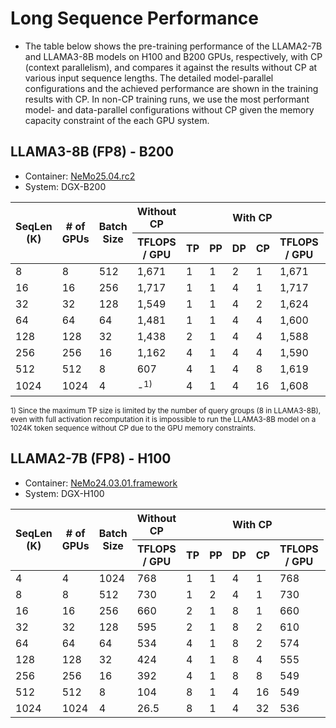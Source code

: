 # Long Sequence Performance

- The table below shows the pre-training performance of the LLAMA2-7B and LLAMA3-8B models on H100 and B200 GPUs, respectively, with CP (context parallelism), 
and compares it against the results without CP at various input sequence lengths. 
The detailed model-parallel configurations and the achieved performance are shown in the training results with CP. 
In non-CP training runs, we use the most performant model- and data-parallel configurations without CP given the memory capacity constraint of the each GPU system.

## LLAMA3-8B (FP8) - B200

  - Container: [NeMo25.04.rc2](https://catalog.ngc.nvidia.com/orgs/nvidia/containers/nemo/tags)
  - System: DGX-B200

<table>
  <thead>
    <tr>
      <th rowspan="2" class="top-border">SeqLen (K)</th>
      <th rowspan="2" class="top-border"># of GPUs</th>
      <th rowspan="2" class="top-border">Batch Size</th>
      <th rowspan="1" class="top-border">Without CP</th>
      <th colspan="5" class="top-border">With CP</th>
      <th rowspan="2" class="top-border">Speedup with CP/without CP</th>
    </tr>
    <tr>
      <th>TFLOPS / GPU</th>
      <th>TP</th>
      <th>PP</th>
      <th>DP</th>
      <th>CP</th>
      <th>TFLOPS / GPU</th>
    </tr>
  </thead>
  <tbody>
    <tr>
      <td>8</td>
      <td>8</td>
      <td>512</td>
      <td>1,671</td>
      <td>1</td>
      <td>1</td>
      <td>2</td>
      <td>1</td>
      <td>1,671</td>
      <td class="speedup">1.00</td>
    </tr>
    <tr>
      <td>16</td>
      <td>16</td>
      <td>256</td>
      <td>1,717</td>
      <td>1</td>
      <td>1</td>
      <td>4</td>
      <td>1</td>
      <td>1,717</td>
      <td class="speedup">1.00</td>
    </tr>
    <tr>
      <td>32</td>
      <td>32</td>
      <td>128</td>
      <td>1,549</td>
      <td>1</td>
      <td>1</td>
      <td>4</td>
      <td>2</td>
      <td>1,624</td>
      <td class="speedup">1.05</td>
    </tr>
    <tr>
      <td>64</td>
      <td>64</td>
      <td>64</td>
      <td>1,481</td>
      <td>1</td>
      <td>1</td>
      <td>4</td>
      <td>4</td>
      <td>1,600</td>
      <td class="speedup">1.08</td>
    </tr>
    <tr>
      <td>128</td>
      <td>128</td>
      <td>32</td>
      <td>1,438</td>
      <td>2</td>
      <td>1</td>
      <td>4</td>
      <td>4</td>
      <td>1,588</td>
      <td class="speedup">1.10</td>
    </tr>
    <tr>
      <td>256</td>
      <td>256</td>
      <td>16</td>
      <td>1,162</td>
      <td>4</td>
      <td>1</td>
      <td>4</td>
      <td>4</td>
      <td>1,590</td>
      <td class="speedup">1.37</td>
    </tr>
    <tr>
      <td>512</td>
      <td>512</td>
      <td>8</td>
      <td>607</td>
      <td>4</td>
      <td>1</td>
      <td>4</td>
      <td>8</td>
      <td>1,619</td>
      <td class="speedup">2.67</td>
    </tr>
    <tr>
      <td>1024</td>
      <td>1024</td>
      <td>4</td>
      <td>-<sup>1)</sup></td>
      <td>4</td>
      <td>1</td>
      <td>4</td>
      <td>16</td>
      <td>1,608</td>
      <td class="speedup">-</td>
    </tr>
  </tbody>
</table>

<sup> 1) Since the maximum TP size is limited by the number of query groups (8 in LLAMA3-8B), 
even with full activation recomputation it is impossible to run the LLAMA3-8B model on a 1024K token sequence without CP due to the GPU memory constraints.</sup>

## LLAMA2-7B (FP8) - H100

  - Container: [NeMo24.03.01.framework](https://catalog.ngc.nvidia.com/orgs/nvidia/containers/nemo/tags)
  - System: DGX-H100


<table>
  <thead>
    <tr>
      <th rowspan="2" class="top-border">SeqLen (K)</th>
      <th rowspan="2" class="top-border"># of GPUs</th>
      <th rowspan="2" class="top-border">Batch Size</th>
      <th rowspan="1" class="top-border">Without CP</th>
      <th colspan="5" class="top-border">With CP</th>
      <th rowspan="2" class="top-border">Speedup with CP/without CP</th>
    </tr>
    <tr>
      <th>TFLOPS / GPU</th>
      <th>TP</th>
      <th>PP</th>
      <th>DP</th>
      <th>CP</th>
      <th>TFLOPS / GPU</th>
    </tr>
  </thead>
  <tbody>
    <tr>
      <td>4</td>
      <td>4</td>
      <td>1024</td>
      <td>768</td>
      <td>1</td>
      <td>1</td>
      <td>4</td>
      <td>1</td>
      <td>768</td>
      <td class="speedup">1.00</td>
    </tr>
    <tr>
      <td>8</td>
      <td>8</td>
      <td>512</td>
      <td>730</td>
      <td>1</td>
      <td>2</td>
      <td>4</td>
      <td>1</td>
      <td>730</td>
      <td class="speedup">1.00</td>
    </tr>
    <tr>
      <td>16</td>
      <td>16</td>
      <td>256</td>
      <td>660</td>
      <td>2</td>
      <td>1</td>
      <td>8</td>
      <td>1</td>
      <td>660</td>
      <td class="speedup">1.00</td>
    </tr>
    <tr>
      <td>32</td>
      <td>32</td>
      <td>128</td>
      <td>595</td>
      <td>2</td>
      <td>1</td>
      <td>8</td>
      <td>2</td>
      <td>610</td>
      <td class="speedup">1.03</td>
    </tr>
    <tr>
      <td>64</td>
      <td>64</td>
      <td>64</td>
      <td>534</td>
      <td>4</td>
      <td>1</td>
      <td>8</td>
      <td>2</td>
      <td>574</td>
      <td class="speedup">1.07</td>
    </tr>
    <tr>
      <td>128</td>
      <td>128</td>
      <td>32</td>
      <td>424</td>
      <td>4</td>
      <td>1</td>
      <td>8</td>
      <td>4</td>
      <td>555</td>
      <td class="speedup">1.31</td>
    </tr>
    <tr>
      <td>256</td>
      <td>256</td>
      <td>16</td>
      <td>392</td>
      <td>4</td>
      <td>1</td>
      <td>8</td>
      <td>8</td>
      <td>549</td>
      <td class="speedup">1.40</td>
    </tr>
    <tr>
      <td>512</td>
      <td>512</td>
      <td>8</td>
      <td>104</td>
      <td>8</td>
      <td>1</td>
      <td>4</td>
      <td>16</td>
      <td>549</td>
      <td class="speedup">5.28</td>
    </tr>
    <tr>
      <td>1024</td>
      <td>1024</td>
      <td>4</td>
      <td>26.5</td>
      <td>8</td>
      <td>1</td>
      <td>4</td>
      <td>32</td>
      <td>536</td>
      <td class="speedup">20.23</td>
    </tr>
  </tbody>
</table>